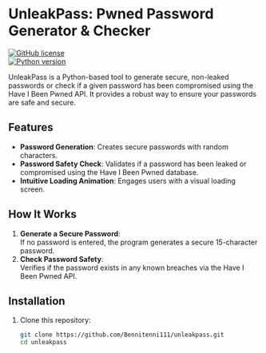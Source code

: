 # UnleakPass: Pwned Password Generator & Checker

[![GitHub license](https://img.shields.io/badge/license-MIT-blue.svg)](LICENSE)  
[![Python version](https://img.shields.io/badge/python-3.x-blue.svg)](https://www.python.org/)

UnleakPass is a Python-based tool to generate secure, non-leaked passwords or check if a given password has been compromised using the Have I Been Pwned API. It provides a robust way to ensure your passwords are safe and secure.

## Features

- **Password Generation**: Creates secure passwords with random characters.
- **Password Safety Check**: Validates if a password has been leaked or compromised using the Have I Been Pwned database.
- **Intuitive Loading Animation**: Engages users with a visual loading screen.

## How It Works

1. **Generate a Secure Password**:  
   If no password is entered, the program generates a secure 15-character password.
2. **Check Password Safety**:  
   Verifies if the password exists in any known breaches via the Have I Been Pwned API.

## Installation

1. Clone this repository:
   ```bash
   git clone https://github.com/Bennitenni111/unleakpass.git
   cd unleakpass
